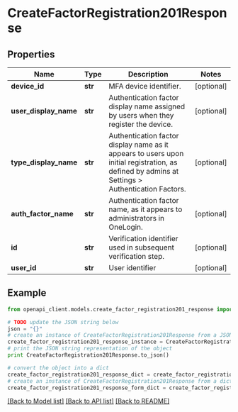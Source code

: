 # CreateFactorRegistration201Response


## Properties
Name | Type | Description | Notes
------------ | ------------- | ------------- | -------------
**device_id** | **str** | MFA device identifier. | [optional] 
**user_display_name** | **str** | Authentication factor display name assigned by users when they register the device. | [optional] 
**type_display_name** | **str** | Authentication factor display name as it appears to users upon initial registration, as defined by admins at Settings &gt; Authentication Factors. | [optional] 
**auth_factor_name** | **str** | Authentication factor name, as it appears to administrators in OneLogin. | [optional] 
**id** | **str** | Verification identifier used in subsequent verification step. | [optional] 
**user_id** | **str** | User identifier | [optional] 

## Example

```python
from openapi_client.models.create_factor_registration201_response import CreateFactorRegistration201Response

# TODO update the JSON string below
json = "{}"
# create an instance of CreateFactorRegistration201Response from a JSON string
create_factor_registration201_response_instance = CreateFactorRegistration201Response.from_json(json)
# print the JSON string representation of the object
print CreateFactorRegistration201Response.to_json()

# convert the object into a dict
create_factor_registration201_response_dict = create_factor_registration201_response_instance.to_dict()
# create an instance of CreateFactorRegistration201Response from a dict
create_factor_registration201_response_form_dict = create_factor_registration201_response.from_dict(create_factor_registration201_response_dict)
```
[[Back to Model list]](../README.md#documentation-for-models) [[Back to API list]](../README.md#documentation-for-api-endpoints) [[Back to README]](../README.md)


